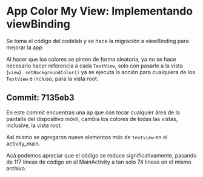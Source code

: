 # App Color My View: Implementando viewBinding

Se toma el código del codelab y se hace la migración a viewBinding para mejorar la app

Al hacer que los colores se pinten de forma aleatoria, ya no se hace necesario hacer referencia a cada `TextView`, 
solo con pasarle a la vista (`view`) `.setBackgroundColor()` ya se ejecuta la acción para cualquiera de los `TextView` e incluso, para la vista root.

## Commit: 7135eb3

En este commit encuentras una ap que con tocar cualquier área de la pantalla del dispositivo móvil, cambia los colores de todas las vistas, inclusive, la vista root.

Así mismo se agregaron nueve elementos más de `textview` en el activity_main.

Acá podemos apreciar que el código se reduce significativamente, pasando de 117 líneas de código en el MainActivity a tan solo 74 lineas en el mismo archivo.
